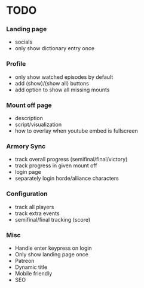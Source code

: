 # TODO
### Landing page
* socials
* only show dictionary entry once

### Profile
* only show watched episodes by default
* add (show)/(show all) buttons
* add option to show all missing mounts

### Mount off page
* description
* script/visualization
* how to overlay when youtube embed is fullscreen

### Armory Sync
* track overall progress (semifinal/final/victory)
* track progress in given mount off
* login page
* separately login horde/alliance characters

### Configuration
* track all players
* track extra events
* semifinal/final tracking (score)

### Misc
* Handle enter keypress on login
* Only show landing page once
* Patreon
* Dynamic title
* Mobile friendly
* SEO